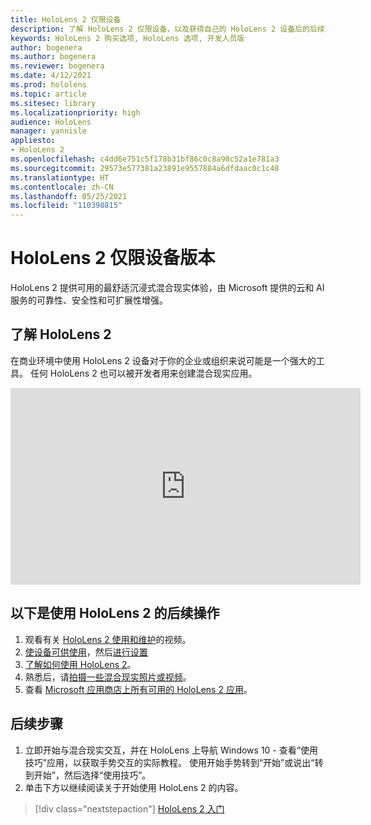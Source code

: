 ```yaml
---
title: HoloLens 2 仅限设备
description: 了解 HoloLens 2 仅限设备，以及获得自己的 HoloLens 2 设备后的后续操作。
keywords: HoloLens 2 购买选项, HoloLens 选项, 开发人员版
author: bogenera
ms.author: bogenera
ms.reviewer: bogenera
ms.date: 4/12/2021
ms.prod: hololens
ms.topic: article
ms.sitesec: library
ms.localizationpriority: high
audience: HoloLens
manager: yannisle
appliesto:
- HoloLens 2
ms.openlocfilehash: c4dd6e751c5f178b31bf86c0c8a98c52a1e781a3
ms.sourcegitcommit: 29573e577381a23891e9557884a6dfdaac0c1c48
ms.translationtype: HT
ms.contentlocale: zh-CN
ms.lasthandoff: 05/25/2021
ms.locfileid: "110398815"
---
```

# <a name="hololens-2-device-only-edition"></a>HoloLens 2 仅限设备版本

HoloLens 2 提供可用的最舒适沉浸式混合现实体验，由 Microsoft 提供的云和 AI 服务的可靠性、安全性和可扩展性增强。

## <a name="learn-about-hololens-2"></a>了解 HoloLens 2
在商业环境中使用 HoloLens 2 设备对于你的企业或组织来说可能是一个强大的工具。 任何 HoloLens 2 也可以被开发者用来创建混合现实应用。

<iframe width="560" height="315" src="https://www.youtube.com/embed/XwOnHqiNAeU" frameborder="0" allow="accelerometer; autoplay; clipboard-write; encrypted-media; gyroscope; picture-in-picture" allowfullscreen></iframe>

## <a name="heres-what-to-do-next-with-the-hololens-2"></a>以下是使用 HoloLens 2 的后续操作

1. 观看有关 [HoloLens 2 使用和维护](https://docs.microsoft.com/hololens/hololens2-maintenance##HoloLens-2-Use-and-Care)的视频。
1. [使设备可供使用](https://docs.microsoft.com/hololens/hololens2-setup)，然后[进行设置](https://docs.microsoft.com/hololens/hololens2-start)
1. [了解如何使用 HoloLens 2](https://docs.microsoft.com/hololens/holographic-home)。
1. 熟悉后，请[拍摄一些混合现实照片或视频](https://docs.microsoft.com/hololens/holographic-photos-and-videos)。
1. 查看 [Microsoft 应用商店上所有可用的 HoloLens 2 应用](https://docs.microsoft.com/hololens/holographic-store-apps)。

## <a name="next-steps"></a>后续步骤

1. 立即开始与混合现实交互，并在 HoloLens 上导航 Windows 10 - 查看“使用技巧”应用，以获取手势交互的实际教程。 使用开始手势转到“开始”或说出“转到开始”，然后选择“使用技巧”。
1. 单击下方以继续阅读关于开始使用 HoloLens 2 的内容。

> [!div class="nextstepaction"]
> [HoloLens 2 入门](hololens2-basic-usage.md)